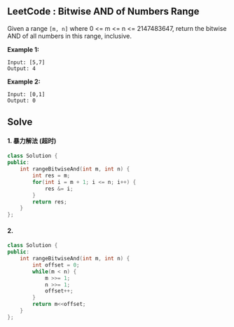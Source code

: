## LeetCode : Bitwise AND of Numbers Range

Given a range `[m, n]` where 0 <= m <= n <= 2147483647, return the bitwise AND of all numbers in this range, inclusive.

**Example 1:**

```
Input: [5,7]
Output: 4
```

**Example 2:**

```
Input: [0,1]
Output: 0
```


## Solve

#### 1. 暴力解法 (超时)

```c++
class Solution {
public:
    int rangeBitwiseAnd(int m, int n) {
        int res = m;
        for(int i = m + 1; i <= n; i++) {
            res &= i;
        }
        return res;
    }
};
```


#### 2.

```c++
class Solution {
public:
    int rangeBitwiseAnd(int m, int n) {
        int offset = 0;
        while(m < n) {
            m >>= 1;
            n >>= 1;
            offset++;
        }
        return m<<offset;
    }
};
```

